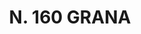 ---
title: "N. 160 GRANA"
plant-name: "N. 160"
plant-number: "160"
plant-xml: "/assets/xml/plant160.xml"
plant-img1: "/assets/img/plant160_verso.jpg"
plant-img2: "/assets/img/plant160.jpg"
plant-title: "N. 160 GRANA"
plant-taxon-link: ""
plant-taxon-link: ""
layout: single-xml
---